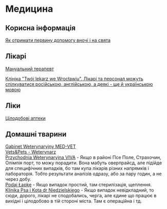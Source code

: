 # Медицина


## Корисна інформація
[Як отримати первину допомогу вночі і на свята][1]

## Лікарі
[Мануальний терапевт][2]

[Клініка "Twój lekarz we Wrocławiu". Лікарі та персонал можуть спілкуватися російською, англійською, а деякі - ще й українською мовою][9]



## Ліки
[Цілодобові аптеки][5]<br />

## Домашні тварини
[Gabinet Weterynaryjny MED-VET][3]<br />
[Vets&Pets - Weterynarz][4]<br />
[Przychodnia Weterynaryjna VIVA][6] - Якщо в районі Псе Поле, Страхочин, Олімпія порт, то можу порадити. Вона мабуть оверпрайсд, але підійде для специфічних випадків, бо там купа лікарів різних напрямків і лабораторія. Тобто результати аналізів одразу, або за пару годин, а не через добу. <br />
[Podaj Łapkę][7] - Якщо випадок простий, там стерилізація, щеплення. <br />
[Klinika Psa i Kota dr Niedzielskiego][8] - Якщо випадок невідкладний, то сюди, дорого, лікарі не сподобались, черга, але єдине що працює в вихідні і цілодобово в тій стороні міста. Там є операційна і тд. <br />


<!-- resources -->

[1]: https://pacjent.gov.pl/pacient/pervinna-medichna-dopomoga
[2]: https://instagram.com/massage_bilanchuk?igshid=NDk5N2NlZjQ=
[3]: https://g.co/kgs/JA5xbB
[4]: https://vetsandpets.pl/en/
[5]: https://www.wroclaw.pl/dla-mieszkanca/apteki-calodobowe
[6]: https://maps.app.goo.gl/Ly1qtKst96CheJpu7
[7]: https://maps.app.goo.gl/N9rBFWnBFNzguwDv6
[8]: https://maps.app.goo.gl/KiwJA4c2tNXNeCKv8
[9]: https://wroclaw.twojlekarz-wawa.pl/

